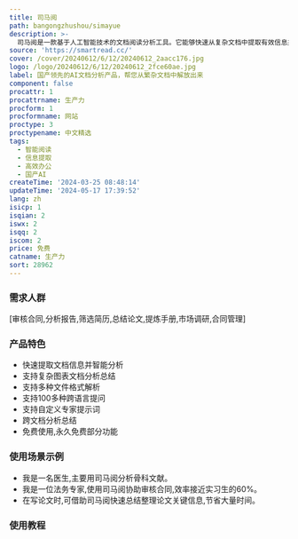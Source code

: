 ```yaml
---
title: 司马阅
path: bangongzhushou/simayue
description: >-
  司马阅是一款基于人工智能技术的文档阅读分析工具。它能够快速从复杂文档中提取有效信息并进行智能分析,支持分析图表数据、多种文件格式解析、跨语言提问和自定义专家提示词等功能。通过聊天互动形式,可以精准、灵活地获取关键信息和创意灵感,极大节省文档阅读和信息检索时间,高效应用于工作、学习等场景。
source: 'https://smartread.cc/'
cover: /cover/20240612/6/12/20240612_2aacc176.jpg
logo: /logo/20240612/6/12/20240612_2fce60ae.jpg
label: 国产领先的AI文档分析产品，帮您从繁杂文档中解放出来
component: false
procattr: 1
procattrname: 生产力
procform: 1
procformname: 网站
proctype: 3
proctypename: 中文精选
tags:
  - 智能阅读
  - 信息提取
  - 高效办公
  - 国产AI
createTime: '2024-03-25 08:48:14'
updateTime: '2024-05-17 17:39:52'
lang: zh
isicp: 1
isqian: 2
iswx: 2
isqq: 2
iscom: 2
price: 免费
catname: 生产力
sort: 28962
---
```




### 需求人群
[审核合同,分析报告,筛选简历,总结论文,提炼手册,市场调研,合同管理]

### 产品特色
- 快速提取文档信息并智能分析
- 支持复杂图表文档分析总结
- 支持多种文件格式解析
- 支持100多种跨语言提问
- 支持自定义专家提示词
- 跨文档分析总结
- 免费使用,永久免费部分功能

### 使用场景示例
- 我是一名医生,主要用司马阅分析骨科文献。
- 我是一位法务专家,使用司马阅协助审核合同,效率接近实习生的60%。
- 在写论文时,可借助司马阅快速总结整理论文关键信息,节省大量时间。

### 使用教程


  
